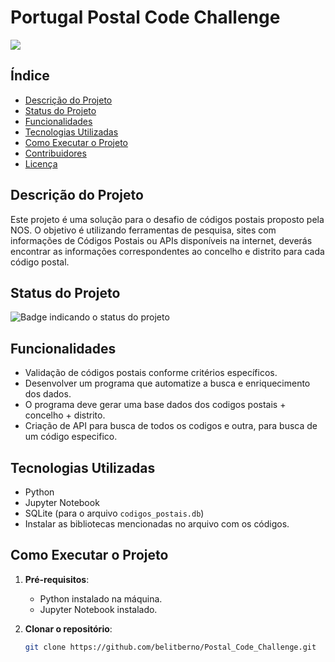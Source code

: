 # Portugal Postal Code Challenge

![]([https://img.shields.io/badge/status-em%20desenvolvimento-yellow](https://upload.wikimedia.org/wikipedia/commons/thumb/4/4f/Postal_Codes_of_Portugal.png/640px-Postal_Codes_of_Portugal.png))

## Índice

- [Descrição do Projeto](#descrição-do-projeto)
- [Status do Projeto](#status-do-projeto)
- [Funcionalidades](#funcionalidades)
- [Tecnologias Utilizadas](#tecnologias-utilizadas)
- [Como Executar o Projeto](#como-executar-o-projeto)
- [Contribuidores](#contribuidores)
- [Licença](#licença)

## Descrição do Projeto

Este projeto é uma solução para o desafio de códigos postais proposto pela NOS. O objetivo é utilizando ferramentas de pesquisa, sites com informações de Códigos Postais ou APIs disponíveis na internet, deverás encontrar as informações correspondentes ao concelho e distrito para cada código postal.

## Status do Projeto

![Badge indicando o status do projeto](https://img.shields.io/badge/status-concluído-brightgreen)

## Funcionalidades

- Validação de códigos postais conforme critérios específicos.
- Desenvolver um programa que automatize a busca e enriquecimento dos dados.
- O programa deve gerar uma base dados dos codigos postais + concelho + distrito.
- Criação de API para busca de todos os codigos e outra, para busca de um código especifico.

## Tecnologias Utilizadas

- Python
- Jupyter Notebook
- SQLite (para o arquivo `codigos_postais.db`)
- Instalar as bibliotecas mencionadas no arquivo com os códigos.

## Como Executar o Projeto

1. **Pré-requisitos**:
   - Python instalado na máquina.
   - Jupyter Notebook instalado.
   
2. **Clonar o repositório**:

   ```bash
   git clone https://github.com/belitberno/Postal_Code_Challenge.git
